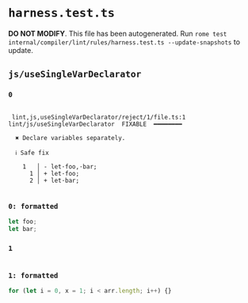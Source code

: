 # `harness.test.ts`

**DO NOT MODIFY**. This file has been autogenerated. Run `rome test internal/compiler/lint/rules/harness.test.ts --update-snapshots` to update.

## `js/useSingleVarDeclarator`

### `0`

```

 lint,js,useSingleVarDeclarator/reject/1/file.ts:1 lint/js/useSingleVarDeclarator  FIXABLE  ━━━━━━━━

  ✖ Declare variables separately.

  ℹ Safe fix

    1   │ - let·foo,·bar;
      1 │ + let·foo;
      2 │ + let·bar;


```

### `0: formatted`

```ts
let foo;
let bar;

```

### `1`

```

```

### `1: formatted`

```ts
for (let i = 0, x = 1; i < arr.length; i++) {}

```
